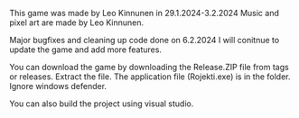 This game was made by Leo Kinnunen in 29.1.2024-3.2.2024
Music and pixel art are made by Leo Kinnunen.

Major bugfixes and cleaning up code done on 6.2.2024
I will conitnue to update the game and add more features.

You can download the game by downloading the Release.ZIP file from tags or releases. 
Extract the file. The application file (Rojekti.exe) is in the folder.
Ignore windows defender.

You can also build the project using visual studio.
